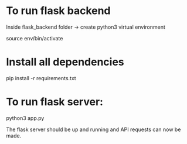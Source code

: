 # To run flask backend


Inside flask_backend folder -> create python3 virtual environment

source env/bin/activate

# Install all dependencies

pip install -r requirements.txt

# To run flask server:

python3 app.py

The flask server should be up and running and API requests can now be made.
